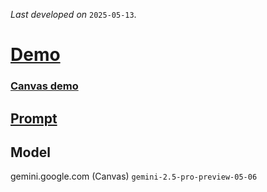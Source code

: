 *Last developed on* `2025-05-13`.
# [Demo]()

### [Canvas demo](https://gemini.google.com/share/ffe4ae2a9c40)

## [Prompt](https://github.com/RealityMoez/pl/blob/main/009.md)

## Model
gemini.google.com (Canvas) `gemini-2.5-pro-preview-05-06` 
